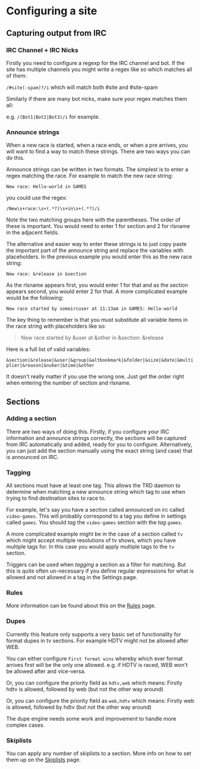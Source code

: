 # Configuring a site

## Capturing output from IRC

### IRC Channel + IRC Nicks

Firstly you need to configure a regexp for the IRC channel and bot. 
If the site has multiple channels you might write a regex like so which matches all of them:

`/#site(-spam)?/i` which will match both #site and #site-spam

Similarly if there are many bot nicks, make sure your regex matches them all:

e.g. `/(Bot1|Bot2|Bot3)/i` for example.

### Announce strings 

When a new race is started, when a race ends, or when a pre arrives, you will want to find a way to match these strings. There are two ways you can do this.

Announce strings can be written in two formats. The simplest is to enter a regex matching the race. For example to
match the new race string:

`New race: Hello-world in GAMES`

you could use the regex:

`/New\s+race:\s+(.*?)\s+in\s+(.*?)/i`

Note the two matching groups here with the parentheses. The order of these is important. You would need to enter 1 for section and 2 for rlsname in the adjacent fields.

The alternative and easier way to enter these strings is to just copy paste the important part of the announce string and replace the variables with placeholders. In the previous example you would enter this as the new race string:

`New race: &release in &section`

As the rlsname appears first, you would enter 1 for that and as the section appears second, you would enter 2 for that.
A more complicated example would be the following:

`New race started by someircuser at 11:13am in GAMES: Hello-world`

The key thing to remember is that you must substitute all variable items in the race string with placeholders like so:

> New race started by &user at &other in &section: &release

Here is a full list of valid variables:

`&section|&release|&user|&group|&altbookmark|&folder|&size|&date|&multiplier|&reason|&nuker|&time|&other`

It doesn't really matter if you use the wrong one. Just get the order right when entering the number of section and rlsname.

## Sections

### Adding a section 

There are two ways of doing this. Firstly, if you configure your IRC information and announce strings correctly, the sections will be captured from IRC automatically and added, ready for you to configure. Alternatively, you can just add the section manually using the exact string (and case) that is announced on IRC.

### Tagging 

All sections must have at least one tag. This allows the TRD daemon to determine when matching a new announce string which tag to use when trying to find destination sites to race to.

For example, let's say you have a section called announced on irc called `video-games`. This will probably correspond to a tag you define in settings called `games`. You should _tag_ the `video-games` section with the _tag_ `games`.

A more complicated example might be in the case of a section called `tv` which might accept multiple resolutions of tv shows, which you have multiple tags for. In this case you would apply multiple tags to the `tv` section.

Triggers can be used when _tagging_ a section as a filter for matching. But this is quite often un-necessary if you define regular expressions for what is allowed and not allowed in a tag in the Settings page.

### Rules

More information can be found about this on the [Rules](rules.md) page.

### Dupes

Currently this feature only supports a very basic set of functionality for format dupes in tv sections. For example HDTV might not be allowed after WEB.

You can either configure `First format wins` whereby which ever format arrives first will be the only one allowed. e.g. if HDTV is raced, WEB won't be allowed after and vice-versa.

Or, you can configure the priority field as `hdtv,web` which means: Firstly hdtv is allowed, followed by web (but not the other way around)

Or, you can configure the priority field as `web,hdtv` which means: Firstly web is allowed, followed by hdtv (but not the other way around)

The dupe engine needs some work and improvement to handle more complex cases.

### Skiplists

You can apply any number of skiplists to a section. More info on how to set them up on the [Skiplists](skiplists.md) page.

